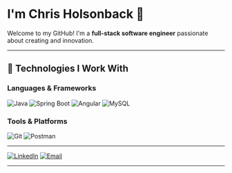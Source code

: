 # I'm Chris Holsonback 👋

Welcome to my GitHub! I'm a **full-stack software engineer** passionate about creating and innovation.

---

## 🧰 Technologies I Work With

### Languages & Frameworks
![Java](https://img.shields.io/badge/Java-ED8B00?style=for-the-badge&logo=java&logoColor=white)
![Spring Boot](https://img.shields.io/badge/Spring%20Boot-6DB33F?style=for-the-badge&logo=springboot&logoColor=white)
![Angular](https://img.shields.io/badge/Angular-DD0031?style=for-the-badge&logo=angular&logoColor=white)
![MySQL](https://img.shields.io/badge/MySQL-4479A1?style=for-the-badge&logo=mysql&logoColor=white)

### Tools & Platforms
![Git](https://img.shields.io/badge/Git-F05032?style=for-the-badge&logo=git&logoColor=white)
![Postman](https://img.shields.io/badge/Postman-FF6C37?style=for-the-badge&logo=postman&logoColor=white)

---


[![LinkedIn](https://img.shields.io/badge/LinkedIn-0A66C2?style=for-the-badge&logo=linkedin&logoColor=white)](https://linkedin.com/in/chris-holsonback)
[![Email](https://img.shields.io/badge/Email-D14836?style=for-the-badge&logo=gmail&logoColor=white)](mailto:chrisholsonback358@gmail.com)

---



